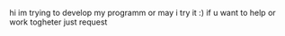hi im trying to develop my programm or may i try it :)
if u want to help or work togheter just request
